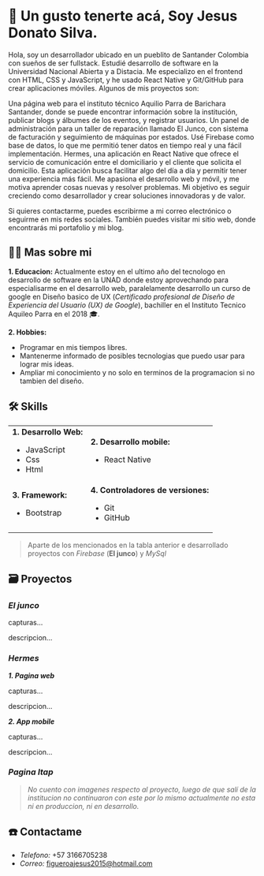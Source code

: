 
# 👋 Un gusto tenerte acá, Soy Jesus Donato Silva.

Hola, soy un desarrollador ubicado en un pueblito de Santander Colombia con sueños de ser fullstack. Estudié desarrollo de software en la Universidad Nacional Abierta y a Distacia. Me especializo en el frontend con HTML, CSS y JavaScript, y he usado React Native y Git/GitHub para crear aplicaciones móviles. Algunos de mis proyectos son:

Una página web para el instituto técnico Aquilio Parra de Barichara Santander, donde se puede encontrar información sobre la institución, publicar blogs y álbumes de los eventos, y registrar usuarios. Un panel de administración para un taller de reparación llamado El Junco, con sistema de facturación y seguimiento de máquinas por estados. Usé Firebase como base de datos, lo que me permitió tener datos en tiempo real y una fácil implementación. Hermes, una aplicación en React Native que ofrece el servicio de comunicación entre el domiciliario y el cliente que solicita el domicilio. Esta aplicación busca facilitar algo del día a día y permitir tener una experiencia más fácil. Me apasiona el desarrollo web y móvil, y me motiva aprender cosas nuevas y resolver problemas. Mi objetivo es seguir creciendo como desarrollador y crear soluciones innovadoras y de valor.

Si quieres contactarme, puedes escribirme a mi correo electrónico o seguirme en mis redes sociales. También puedes visitar mi sitio web, donde encontrarás mi portafolio y mi blog.

## 🧑🏻 Mas sobre mi
**1. Educacion:**
Actualmente estoy en el ultimo año del tecnologo en desarrollo de software en la UNAD donde estoy aprovechando para especialisarme en el desarrollo web, paralelamente desarrollo un curso de google en Diseño basico de UX (_Certificado profesional de Diseño de Experiencia del Usuario (UX) de Google_), bachiller en el Instituto Tecnico Aquileo Parra en el 2018 🎓.

**2. Hobbies:**
- Programar en mis tiempos libres.
- Mantenerme informado de posibles tecnologias que puedo usar para lograr mis ideas.
- Ampliar mi conocimiento y no solo en terminos de la programacion si no tambien del diseño.

## 🛠 Skills
<table>
  <tr>
    <td> 
      <strong>1. Desarrollo Web:</strong>
      <ul>
        <li>JavaScript</li>
        <li>Css</li>
        <li>Html</li>
      </ul>
    </td>
    <td>
      <strong>2. Desarrollo mobile:</strong>
      <ul>
        <li>React Native</li>
      </ul>
    </td>
  </tr>
  <tr>
    <td> 
      <strong>3. Framework:</strong>
      <ul>
        <li>Bootstrap</li>
      </ul>
    </td>
    <td> 
      <strong>4. Controladores de versiones:</strong>
      <ul>
        <li>Git</li>
        <li>GitHub</li>
      </ul>
    </td>
  </tr>
</table>

> Aparte de los mencionados en la tabla anterior e desarrollado proyectos con _Firebase_ (**El junco**) y _MySql_

## 🗃️ Proyectos

### _El junco_

capturas...

descripcion...

### _Hermes_

**_1. Pagina web_**

capturas...

descripcion...

**_2. App mobile_**

capturas...

descripcion...

### _Pagina Itap_

> _No cuento con imagenes respecto al proyecto, luego de que salí de la institucion no continuaron con este por lo mismo actualmente no esta ni en produccion, ni en desarrollo._

## ☎️ Contactame
- _Telefono:_ +57 3166705238
- _Correo:_ figueroajesus2015@hotmail.com
